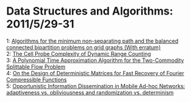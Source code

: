# Data Structures and Algorithms: 2011/5/29-31  
1: [Algorithms for the minimum non-separating path and the balanced  connected bipartition problems on grid graphs (With erratum)](https://doi.org/10.48550/arXiv.1105.5915)  
2: [The Cell Probe Complexity of Dynamic Range Counting](https://doi.org/10.48550/arXiv.1105.5933)  
3: [A Polynomial Time Approximation Algorithm for the Two-Commodity  Splittable Flow Problem](https://doi.org/10.48550/arXiv.1105.5979)  
4: [On the Design of Deterministic Matrices for Fast Recovery of Fourier  Compressible Functions](https://doi.org/10.48550/arXiv.1105.6138)  
5: [Opportunistic Information Dissemination in Mobile Ad-hoc Networks:  adaptiveness vs. obliviousness and randomization vs. determinism](https://doi.org/10.48550/arXiv.1105.6151)  